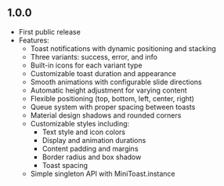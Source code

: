 ## 1.0.0

* First public release
* Features:
  - Toast notifications with dynamic positioning and stacking
  - Three variants: success, error, and info
  - Built-in icons for each variant type
  - Customizable toast duration and appearance
  - Smooth animations with configurable slide directions
  - Automatic height adjustment for varying content
  - Flexible positioning (top, bottom, left, center, right)
  - Queue system with proper spacing between toasts
  - Material design shadows and rounded corners
  - Customizable styles including:
    - Text style and icon colors
    - Display and animation durations
    - Content padding and margins
    - Border radius and box shadow
    - Toast spacing
  - Simple singleton API with MiniToast.instance